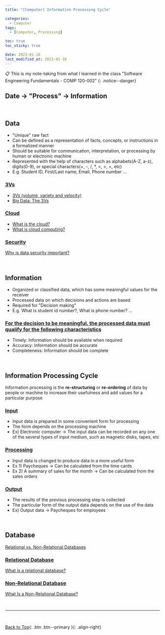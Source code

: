 ```yaml
---
title: "[Computer] Information Processing Cycle"

categories:
  - Computer
tags:
  - [Computer, Processing]

toc: true
toc_sticky: true

date: 2023-01-16
last_modified_at: 2023-01-16
---
```


<!-- {% capture notice-2 %}

📋 This is the tech-news archives to help me keep track of what I am interested in!

- Reference tech news link: <https://thenextweb.com/news/blockchain-development-tech-career>
  {% endcapture %}

<div class="notice--danger">{{ notice-2 | markdownify }}</div> -->

📋 This is my note-taking from what I learned in the class "Software Engineering Fundamentals - COMP 120-002"
{: .notice--danger}

## Date &rarr; "Process" &rarr; Information

<br>

## Data

- "Unique" raw fact
- Can be defined as a representation of facts, concepts, or instructions in a formalized manner
- Should be suitable for communication, interpretation, or processing by human or electronic machine
- Represented with the help of characters such as alphabets(A-Z, a-z), digits(0-9), or special characters(+, -, /, \*, <, >, =, etc)
- E.g. Student ID, First/Last name, Email, Phone number ...

### <u>3Vs</u>

- [3Vs (volume, variety and velocity)](https://www.techtarget.com/whatis/definition/3Vs)
- [Big Data: The 3Vs](https://bigdataldn.com/news/big-data-the-3-vs-explained/)

### <u>Cloud</u>

- [What is the cloud?](https://www.cloudflare.com/learning/cloud/what-is-the-cloud/)
- [What is cloud computing?](https://azure.microsoft.com/en-us/resources/cloud-computing-dictionary/what-is-cloud-computing/)

### <u>Security</u>

[Why is data security important?](https://www.ibm.com/topics/data-security)

<br>

## Information

- Organized or classified data, which has some meaningful values for the receiver
- Processed data on which decisions and actions are based
- Required for "Decision making"
- E.g. What is student id number?, What is phone number? ...

### <u>For the decision to be meaningful, the processed data must qualify for the following characteristics</u>

- Timely: Information should be available when required
- Accuracy: Information should be accurate
- Completeness: Information should be complete

<br>

## Information Processing Cycle

Information processing is the **re-structuring** or **re-ordering** of data by people or machine to increase their usefulness and add values for a particular purpose

### <u>Input</u>

- Input data is prepared in some convenient form for processing
- The form depends on the processing machine
- Ex) Electronic computer &rarr; The input data can be recorded on any one of the several types of input medium, such as magnetic disks, tapes, etc

### <u>Processing</u>

- Input data is changed to produce data in a more useful form
- Ex 1) Paycheques &rarr; Can be calculated from the time cards
- Ex 2) A summary of sales for the month &rarr; Can be calculated from the sales orders

### <u>Output</u>

- The results of the previous processing step is collected
- The particular form of the output data depends on the use of the data
- Ex) Output data &rarr; Paycheques for employees

<br>

## Database

[Relational vs. Non-Relational Databases](https://www.pluralsight.com/blog/software-development/relational-vs-non-relational-databases)

### <u>Relational Database</u>

[What is a relational database?](https://cloud.google.com/learn/what-is-a-relational-database)

### <u>Non-Relational Database</u>

[What Is a Non-Relational Database?](https://www.mongodb.com/databases/non-relational)

<br>

---

<br>

[Back to Top](#){: .btn .btn--primary }{: .align-right}
